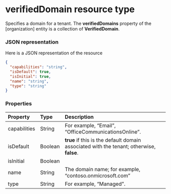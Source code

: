 # verifiedDomain resource type

Specifies a domain for a tenant. The **verifiedDomains** property of the [organization] entity is a collection of **VerifiedDomain**.


### JSON representation

Here is a JSON representation of the resource

<!-- {
  "blockType": "resource",
  "optionalProperties": [

  ],
  "@odata.type": "microsoft.graph.verifieddomain"
}-->

```json
{
  "capabilities": "string",
  "isDefault": true,
  "isInitial": true,
  "name": "string",
  "type": "string"
}

```
### Properties
| Property	   | Type	|Description|
|:---------------|:--------|:----------|
|capabilities|String|For example, “Email”, “OfficeCommunicationsOnline”.|
|isDefault|Boolean|                **true** if this is the default domain associated with the tenant; otherwise, **false**.            |
|isInitial|Boolean|            |
|name|String|The domain name; for example, “contoso.onmicrosoft.com”|
|type|String|For example, “Managed”.|

<!-- uuid: 8fcb5dbc-d5aa-4681-8e31-b001d5168d79
2015-10-25 14:57:30 UTC -->
<!-- {
  "type": "#page.annotation",
  "description": "verifiedDomain resource",
  "keywords": "",
  "section": "documentation",
  "tocPath": ""
}-->
